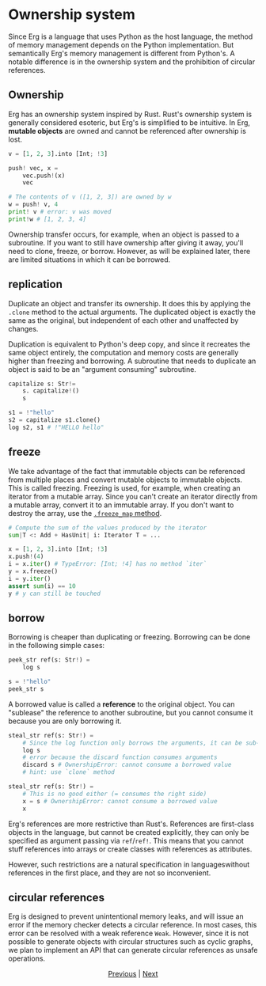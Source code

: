 # Ownership system

Since Erg is a language that uses Python as the host language, the method of memory management depends on the Python implementation.
But semantically Erg's memory management is different from Python's. A notable difference is in the ownership system and the prohibition of circular references.

## Ownership

Erg has an ownership system inspired by Rust.
Rust's ownership system is generally considered esoteric, but Erg's is simplified to be intuitive.
In Erg, __mutable objects__ are owned and cannot be referenced after ownership is lost.

```python
v = [1, 2, 3].into [Int; !3]

push! vec, x =
    vec.push!(x)
    vec

# The contents of v ([1, 2, 3]) are owned by w
w = push! v, 4
print! v # error: v was moved
print!w # [1, 2, 3, 4]
```

Ownership transfer occurs, for example, when an object is passed to a subroutine.
If you want to still have ownership after giving it away, you'll need to clone, freeze, or borrow.
However, as will be explained later, there are limited situations in which it can be borrowed.

## replication

Duplicate an object and transfer its ownership. It does this by applying the `.clone` method to the actual arguments.
The duplicated object is exactly the same as the original, but independent of each other and unaffected by changes.

Duplication is equivalent to Python's deep copy, and since it recreates the same object entirely, the computation and memory costs are generally higher than freezing and borrowing.
A subroutine that needs to duplicate an object is said to be an "argument consuming" subroutine.

```python
capitalize s: Str!=
    s. capitalize!()
    s

s1 = !"hello"
s2 = capitalize s1.clone()
log s2, s1 # !"HELLO hello"
```

## freeze

We take advantage of the fact that immutable objects can be referenced from multiple places and convert mutable objects to immutable objects.
This is called freezing. Freezing is used, for example, when creating an iterator from a mutable array.
Since you can't create an iterator directly from a mutable array, convert it to an immutable array.
If you don't want to destroy the array, use the [`.freeze_map` method](./type/18_mut.md).

```python
# Compute the sum of the values ​​produced by the iterator
sum|T <: Add + HasUnit| i: Iterator T = ...

x = [1, 2, 3].into [Int; !3]
x.push!(4)
i = x.iter() # TypeError: [Int; !4] has no method `iter`
y = x.freeze()
i = y.iter()
assert sum(i) == 10
y # y can still be touched
```

## borrow

Borrowing is cheaper than duplicating or freezing.
Borrowing can be done in the following simple cases:

```python
peek_str ref(s: Str!) =
    log s

s = !"hello"
peek_str s
```

A borrowed value is called a __reference__ to the original object.
You can "sublease" the reference to another subroutine, but you cannot consume it because you are only borrowing it.

```python
steal_str ref(s: Str!) =
    # Since the log function only borrows the arguments, it can be sub-leased
    log s
    # error because the discard function consumes arguments
    discard s # OwnershipError: cannot consume a borrowed value
    # hint: use `clone` method
```

```python
steal_str ref(s: Str!) =
    # This is no good either (= consumes the right side)
    x = s # OwnershipError: cannot consume a borrowed value
    x
```

Erg's references are more restrictive than Rust's. References are first-class objects in the language, but cannot be created explicitly, they can only be specified as argument passing via `ref`/`ref!`.
This means that you cannot stuff references into arrays or create classes with references as attributes.

However, such restrictions are a natural specification in languages ​​without references in the first place, and they are not so inconvenient.

## circular references

Erg is designed to prevent unintentional memory leaks, and will issue an error if the memory checker detects a circular reference. In most cases, this error can be resolved with a weak reference `Weak`. However, since it is not possible to generate objects with circular structures such as cyclic graphs, we plan to implement an API that can generate circular references as unsafe operations.

<p align='center'>
    <a href='./17_mutability.md'>Previous</a> | <a href='./19_visibility.md'>Next</a>
</p>